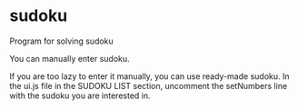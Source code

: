 # sudoku
Program for solving sudoku

You can manually enter sudoku.

If you are too lazy to enter it manually, you can use ready-made sudoku.
In the ui.js file in the SUDOKU LIST section, uncomment the setNumbers line with the sudoku you are interested in.

